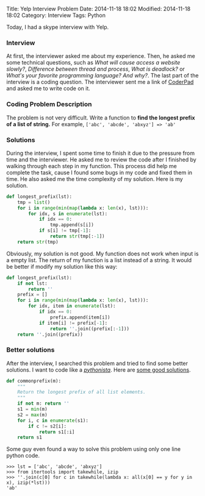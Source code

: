 Title: Yelp Interview Problem
Date: 2014-11-18 18:02
Modified: 2014-11-18 18:02
Category: Interview
Tags: Python

Today, I had a skype interview with Yelp.

### Interview

At first, the interviewer asked me about my experience. Then, he asked me some technical questions, such as *What will cause access a website slowly?*, *Difference between thread and process*, *What is deadlock?* or *What's your favorite programming language? And why?*. The last part of the interview is a coding question. The interviewer sent me a link of [CoderPad](http://coderpad.io) and asked me to write code on it.

### Coding Problem Description
The problem is not very difficult. Write a function to **find the longest prefix of a list of string.** For example,
`['abc', 'abcde', 'abxyz'] => 'ab'`

### Solutions

During the interview, I spent some time to finish it due to the pressure from time and the interviewer. He asked me to review the code after I finished by walking through each step in my function. This process did help me complete the task, cause I found some bugs in my code and fixed them in time. He also asked me the time complexity of my solution. Here is my solution.

```python
def longest_prefix(lst):
    tmp = list()
    for i in range(min(map(lambda x: len(x), lst))):
        for idx, s in enumerate(lst):
            if idx == 0:
                tmp.append(s[i])
            if s[i] != tmp[-1]:
                return str(tmp[:-1])
    return str(tmp)
```

Obviously, my solution is not good. My function does not work when input is a empty list. The return of my function is a list instead of a string. It would be better if modify my solution like this way:

```python
def longest_prefix(lst):
    if not lst:
        return ''
    prefix = []
    for i in range(min(map(lambda x: len(x), lst))):
        for idx, item in enumerate(lst):
            if idx == 0:
                prefix.append(item[i])
            if item[i] != prefix[-1]:
                return ''.join((prefix[:-1]))
    return ''.join((prefix))
```

### Better solutions
After the interview, I searched this problem and tried to find some better solutions. I want to code like a [*pythonista*](http://python.net/~goodger/projects/pycon/2007/idiomatic/handout.html). Here are [some good solutions](http://stackoverflow.com/questions/6718196/python-determine-prefix-from-a-set-of-similar-strings).

```python
def commonprefix(m):
    """
    Return the longest prefix of all list elements.
    """
    if not m: return ''
    s1 = min(m)
    s2 = max(m)
    for i, c in enumerate(s1):
        if c != s2[i]:
            return s1[:i]
    return s1
```

Some guy even found a way to solve this problem using only one line python code.

	>>> lst = ['abc', 'abcde', 'abxyz']
	>>> from itertools import takewhile, izip
	>>> ''.join(c[0] for c in takewhile(lambda x: all(x[0] == y for y in x), izip(*lst)))
	'ab'
